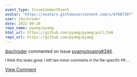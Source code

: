 ```yaml
---
event_type: IssueCommentEvent
avatar: "https://avatars.githubusercontent.com/u/4768739?"
user: jbschroder
date: 2022-09-28
repo_name: pyamg/pyamg
html_url: https://github.com/pyamg/pyamg/pull/346
repo_url: https://github.com/pyamg/pyamg
---
```


<a href='https://github.com/jbschroder' target='_blank'>jbschroder</a> commented on issue <a href='https://github.com/pyamg/pyamg/pull/346' target='_blank'>pyamg/pyamg#346</a>.

<small>I think this looks good.  I left two minor comments in the file-specific PR...</small>

<a href='https://github.com/pyamg/pyamg/pull/346' target='_blank'>View Comment</a>